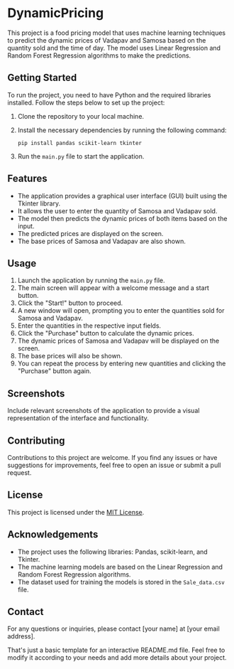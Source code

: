 # DynamicPricing

This project is a food pricing model that uses machine learning techniques to predict the dynamic prices of Vadapav and Samosa based on the quantity sold and the time of day. The model uses Linear Regression and Random Forest Regression algorithms to make the predictions.

## Getting Started

To run the project, you need to have Python and the required libraries installed. Follow the steps below to set up the project:

1. Clone the repository to your local machine.
2. Install the necessary dependencies by running the following command:

   ```
   pip install pandas scikit-learn tkinter
   ```

3. Run the `main.py` file to start the application.

## Features

- The application provides a graphical user interface (GUI) built using the Tkinter library.
- It allows the user to enter the quantity of Samosa and Vadapav sold.
- The model then predicts the dynamic prices of both items based on the input.
- The predicted prices are displayed on the screen.
- The base prices of Samosa and Vadapav are also shown.

## Usage

1. Launch the application by running the `main.py` file.
2. The main screen will appear with a welcome message and a start button.
3. Click the "Start!" button to proceed.
4. A new window will open, prompting you to enter the quantities sold for Samosa and Vadapav.
5. Enter the quantities in the respective input fields.
6. Click the "Purchase" button to calculate the dynamic prices.
7. The dynamic prices of Samosa and Vadapav will be displayed on the screen.
8. The base prices will also be shown.
9. You can repeat the process by entering new quantities and clicking the "Purchase" button again.

## Screenshots

Include relevant screenshots of the application to provide a visual representation of the interface and functionality.

## Contributing

Contributions to this project are welcome. If you find any issues or have suggestions for improvements, feel free to open an issue or submit a pull request.

## License

This project is licensed under the [MIT License](LICENSE).

## Acknowledgements

- The project uses the following libraries: Pandas, scikit-learn, and Tkinter.
- The machine learning models are based on the Linear Regression and Random Forest Regression algorithms.
- The dataset used for training the models is stored in the `Sale_data.csv` file.

## Contact

For any questions or inquiries, please contact [your name] at [your email address].

That's just a basic template for an interactive README.md file. Feel free to modify it according to your needs and add more details about your project.

